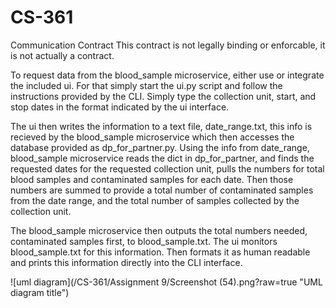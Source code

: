 # CS-361

Communication Contract
This contract is not legally binding or enforcable, it is not actually a contract.

To request data from the blood_sample microservice, either use or integrate the included ui. For that simply start the ui.py script
and follow the instructions provided by the CLI. Simply type the collection unit, start, and stop dates in the format indicated by the ui interface.

The ui then writes the information to a text file, date_range.txt, this info is recieved by the blood_sample microservice which then
accesses the database provided as dp_for_partner.py. Using the info from date_range, blood_sample microservice reads the dict in dp_for_partner,
and finds the requested dates for the requested collection unit, pulls the numbers for total blood samples and contaminated samples for each 
  date. Then those numbers are summed to provide a total number of contaminated samples from the date range, and the total number of samples
  collected by the collection unit.

The blood_sample microservice then outputs the total numbers needed, contaminated samples first, to blood_sample.txt. The ui monitors
blood_sample.txt for this information. Then formats it as human readable and prints this information directly into the CLI interface.

![uml diagram](/CS-361/Assignment 9/Screenshot (54).png?raw=true "UML diagram title")
